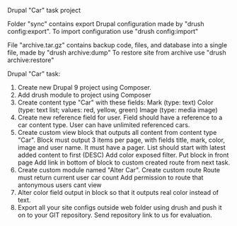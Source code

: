 Drupal "Car" task project



Folder "sync" contains export Drupal configuration made by "drush config:export".
To import configuration use "drush config:import"

File "archive.tar.gz" contains backup code, files, and database into a single file, made by "drush archive:dump"
To restore site from archive use "drush archive:restore"







Drupal "Car" task:
1. Create new Drupal 9 project using Composer.
2. Add drush module to project using Composer
3. Create content type "Car" with these fields:
	Mark (type: text)
	Color (type: text list; values: red, yellow, green)
	Image (type: media image)
4. Create new reference field for user. Field should have a reference to a car content type. User can have unlimited referenced cars.
5. Create custom view block that outputs all content from content type "Car".
	Block must output 3 items per page, with fields title, mark, color, image and user name.
	It must have a pager.
	List should start with latest added content to first (DESC)
	Add color exposed filter.
	Put block in front page
	Add link in bottom of block to custom created route from next task.
6. Create custom module named "Alter Car".
	Create custom route
	Route must return current user car count
	Add permission to route that antonymous users cant view
7. Alter color field output in block so that it outputs real color instead of text.
8. Export all your site configs outside web folder using drush and push it on to your GIT repository. Send repository link to us for evaluation.


